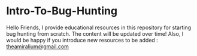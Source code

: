 # Intro-To-Bug-Hunting
Hello Friends, I provide educational resources in this repository for starting bug hunting from scratch. The content will be updated over time! Also, I would be happy if you introduce new resources to be added : theamiralium@gmail.com 
